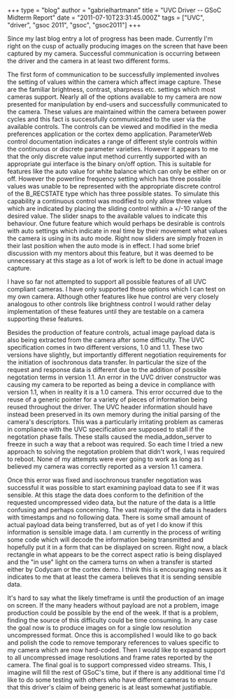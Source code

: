 +++
type = "blog"
author = "gabrielhartmann"
title = "UVC Driver -- GSoC Midterm Report"
date = "2011-07-10T23:31:45.000Z"
tags = ["UVC", "driver", "gsoc 2011", "gsoc", "gsoc2011"]
+++

Since my last blog entry a lot of progress has been made.  Currently I'm right on the cusp of actually producing images on the screen that have been captured by my camera.  Successful communication is occurring between the driver and the camera in at least two different forms.

The first form of communication to be successfully implemented involves the setting of values within the camera which affect image capture.  These are the familiar brightness, contrast, sharpness etc. settings which most cameras support.  Nearly all of the options available to my camera are now presented for manipulation by end-users and successfully communicated to the camera.  These values are maintained within the camera between power cycles and this fact is successfully communicated to the user via the available controls.  The controls can be viewed and modified in the media preferences application or the cortex demo application.  ParameterWeb control documentation indicates a range of different style controls within the continuous or discrete parameter varieties.  However it appears to me that the only discrete value input method currently supported with an appropriate gui interface is the binary on/off option.  This is suitable for features like the auto value for white balance which can only be either on or off.  However the powerline frequency setting which has three possible values was unable to be represented with the appropriate discrete control of the B_RECSTATE type which has three possible states.  To simulate this capability a continuous control was modified to only allow three values which are indicated by placing the sliding control within a +/-10 range of the desired value.  The slider snaps to the available values to indicate this behaviour.  One future feature which would perhaps be desirable is controls with auto settings which indicate in real time by their movement what values the camera is using in its auto mode.  Right now sliders are simply frozen in their last position when the auto mode is in effect.  I had some brief discussion with my mentors about this feature, but it was deemed to be unnecessary at this stage as a lot of work is left to be done in actual image capture.

<!--more-->

I have so far not attempted to support all possible features of all UVC compliant cameras.  I have only supported those options which I can test on my own camera.  Although other features like hue control are very closely analogous to other controls like brightness control I would rather delay implementation of these features until they are testable on a camera supporting these features.

Besides the production of feature controls, actual image payload data is also being extracted from the camera after some difficulty.  The UVC specification comes in two different versions, 1.0 and 1.1.  These two versions have slightly, but importantly different negotiation requirements for the initiation of isochronous data transfer.  In particular the size of the request and response data is different due to the addition of possible negotation terms in version 1.1.  An error in the UVC driver constructor was causing my camera to be reported as being a device in compliance with version 1.1, when in reality it is a 1.0 camera.  This error occurred due to the reuse of a generic pointer for a variety of pieces of information being reused throughout the driver.  The UVC header information should have instead been preserved in its own memory during the initial parsing of the camera's descriptors.  This was a particularly irritating problem as cameras in compliance with the UVC specification are supposed to stall if the negotation phase fails.  These stalls caused the media_addon_server to freeze in such a way that a reboot was required.  So each time I tried a new approach to solving the negotation problem that didn't work, I was required to reboot.  None of my attempts were ever going to work as long as I believed my camera was correctly reported as a version 1.1 camera.

Once this error was fixed and isochronous transfer negotiation was successful it was possible to start examining payload data to see if it was sensible.  At this stage the data does conform to the definition of the requested uncompressed video data, but the nature of the data is a little confusing and perhaps concerning.  The vast majority of the data is headers with timestamps and no following data.  There is some small amount of actual payload data being transferred, but as of yet I do know if this information is sensible image data.  I am currently in the process of writing some code which will decode the information being transmitted and hopefully put it in a form that can be displayed on screen.  Right now, a black rectangle in what appears to be the correct aspect ratio is being displayed and the "in use" light on the camera turns on when a transfer is started either by Codycam or the cortex demo.  I think this is encouraging news as it indicates to me that at least the camera believes that it is sending sensible data.

It's hard to say what the likely timeframe is until the production of an image on screen.  If the many headers without payload are not a problem, image production could be possible by the end of the week.  If that is a problem, finding the source of this difficulty could be time consuming.  In any case the goal now is to produce images on for a single low resolution uncompressed format.  Once this is accomplished I would like to go back and polish the code to remove temporary references to values specific to my camera which are now hard-coded.  Then I would like to expand support to all uncompressed image resolutions and frame rates reported by the camera.  The final goal is to support compressed video streams.  This, I imagine will fill the rest of GSoC's time, but if there is any additional time I'd like to do some testing with others who have different cameras to ensure that this driver's claim of being generic is at least somewhat justifiable.